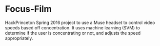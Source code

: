 # Focus-Film

HackPrinceton Spring 2016 project to use a Muse headset to control video speeds based off concentration. It uses machine learning (SVM) to determine if the user is concentrating or not, and adjusts the speed appropriately.
